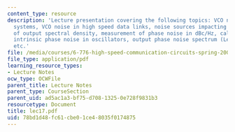 ```yaml
---
content_type: resource
description: 'Lecture presentation covering the following topics: VCO noise in wireless
  systems, VCO noise in high speed data links, noise sources impacting VCO, calculation
  of output spectral density, measurement of phase noise in dBc/Hz, calculation of
  intrinsic phase noise in oscillators, output phase noise spectrum (Leeson?s Formula)
  etc.'
file: /media/courses/6-776-high-speed-communication-circuits-spring-2005/78bd1d48fc61cbe01ce48035f0174875_lec17.pdf
file_type: application/pdf
learning_resource_types:
- Lecture Notes
ocw_type: OCWFile
parent_title: Lecture Notes
parent_type: CourseSection
parent_uid: ad5ac1a3-bf75-d708-1325-0e728f9831b3
resourcetype: Document
title: lec17.pdf
uid: 78bd1d48-fc61-cbe0-1ce4-8035f0174875
---
```

